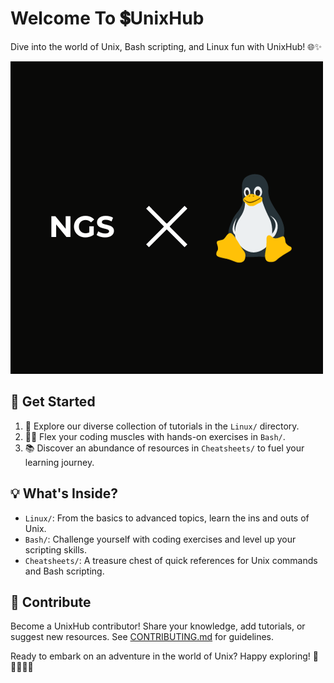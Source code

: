 # Welcome To 💲UnixHub

Dive into the world of Unix, Bash scripting, and Linux fun with UnixHub! 🌐✨

![](https://raw.githubusercontent.com/yusufmunircloud/AWS-Projects/main/img/general/NGS-8.png)


## 🚀 Get Started

1. 🌈 Explore our diverse collection of tutorials in the `Linux/` directory.
2. 🏋️‍♀️ Flex your coding muscles with hands-on exercises in `Bash/`.
3. 📚 Discover an abundance of resources in `Cheatsheets/` to fuel your learning journey.

## 💡 What's Inside?

- `Linux/`: From the basics to advanced topics, learn the ins and outs of Unix.
- `Bash/`: Challenge yourself with coding exercises and level up your scripting skills.
- `Cheatsheets/`: A treasure chest of quick references for Unix commands and Bash scripting.

## 🌟 Contribute

Become a UnixHub contributor! Share your knowledge, add tutorials, or suggest new resources. See [CONTRIBUTING.md](CONTRIBUTING.md) for guidelines.

Ready to embark on an adventure in the world of Unix? Happy exploring! 🎉👩‍💻👨‍💻
